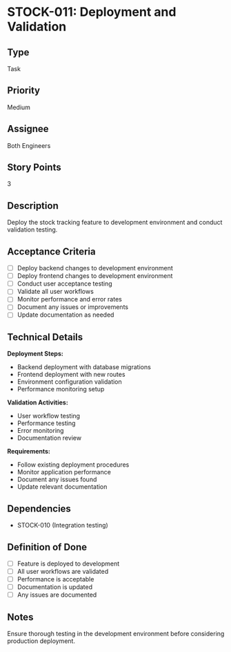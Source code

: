 # STOCK-011: Deployment and Validation

## Type
Task

## Priority
Medium

## Assignee
Both Engineers

## Story Points
3

## Description
Deploy the stock tracking feature to development environment and conduct validation testing.

## Acceptance Criteria
- [ ] Deploy backend changes to development environment
- [ ] Deploy frontend changes to development environment
- [ ] Conduct user acceptance testing
- [ ] Validate all user workflows
- [ ] Monitor performance and error rates
- [ ] Document any issues or improvements
- [ ] Update documentation as needed

## Technical Details
**Deployment Steps:**
- Backend deployment with database migrations
- Frontend deployment with new routes
- Environment configuration validation
- Performance monitoring setup

**Validation Activities:**
- User workflow testing
- Performance testing
- Error monitoring
- Documentation review

**Requirements:**
- Follow existing deployment procedures
- Monitor application performance
- Document any issues found
- Update relevant documentation

## Dependencies
- STOCK-010 (Integration testing)

## Definition of Done
- [ ] Feature is deployed to development
- [ ] All user workflows are validated
- [ ] Performance is acceptable
- [ ] Documentation is updated
- [ ] Any issues are documented

## Notes
Ensure thorough testing in the development environment before considering production deployment.
